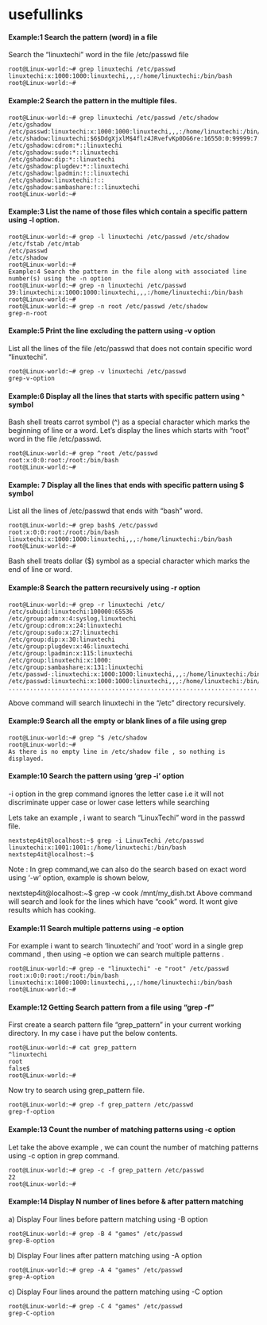 # usefullinks


#### Example:1 Search the pattern (word) in a file
Search the “linuxtechi” word in the file /etc/passwd file
```
root@Linux-world:~# grep linuxtechi /etc/passwd
linuxtechi:x:1000:1000:linuxtechi,,,:/home/linuxtechi:/bin/bash
root@Linux-world:~#
```

#### Example:2 Search the pattern in the multiple files.
```
root@Linux-world:~# grep linuxtechi /etc/passwd /etc/shadow /etc/gshadow
/etc/passwd:linuxtechi:x:1000:1000:linuxtechi,,,:/home/linuxtechi:/bin/bash
/etc/shadow:linuxtechi:$6$DdgXjxlM$4flz4JRvefvKp0DG6re:16550:0:99999:7:::/etc/gshadow:adm:*::syslog,linuxtechi
/etc/gshadow:cdrom:*::linuxtechi
/etc/gshadow:sudo:*::linuxtechi
/etc/gshadow:dip:*::linuxtechi
/etc/gshadow:plugdev:*::linuxtechi
/etc/gshadow:lpadmin:!::linuxtechi
/etc/gshadow:linuxtechi:!::
/etc/gshadow:sambashare:!::linuxtechi
root@Linux-world:~#
```

#### Example:3 List the name of those files which contain a specific pattern using -l option.
```
root@Linux-world:~# grep -l linuxtechi /etc/passwd /etc/shadow /etc/fstab /etc/mtab
/etc/passwd
/etc/shadow
root@Linux-world:~#
Example:4 Search the pattern in the file along with associated line number(s) using the -n option
root@Linux-world:~# grep -n linuxtechi /etc/passwd
39:linuxtechi:x:1000:1000:linuxtechi,,,:/home/linuxtechi:/bin/bash
root@Linux-world:~#
root@Linux-world:~# grep -n root /etc/passwd /etc/shadow
grep-n-root
```
#### Example:5 Print the line excluding the pattern using -v option
List all the lines of the file /etc/passwd that does not contain specific word “linuxtechi”.
```
root@Linux-world:~# grep -v linuxtechi /etc/passwd
grep-v-option
```
#### Example:6 Display all the lines that starts with specific pattern using ^ symbol
Bash shell treats carrot symbol (^) as a special character which marks the beginning of line or a word. Let’s display the lines which starts with “root” word in the file /etc/passwd.
```
root@Linux-world:~# grep ^root /etc/passwd
root:x:0:0:root:/root:/bin/bash
root@Linux-world:~#
```
#### Example: 7 Display all the lines that ends with specific pattern using $ symbol
List all the lines of /etc/passwd that ends with “bash” word.
```
root@Linux-world:~# grep bash$ /etc/passwd
root:x:0:0:root:/root:/bin/bash
linuxtechi:x:1000:1000:linuxtechi,,,:/home/linuxtechi:/bin/bash
root@Linux-world:~#
```
Bash shell treats dollar ($) symbol as a special character which marks the end of line or word.
#### Example:8 Search the pattern recursively using -r option
```
root@Linux-world:~# grep -r linuxtechi /etc/
/etc/subuid:linuxtechi:100000:65536
/etc/group:adm:x:4:syslog,linuxtechi
/etc/group:cdrom:x:24:linuxtechi
/etc/group:sudo:x:27:linuxtechi
/etc/group:dip:x:30:linuxtechi
/etc/group:plugdev:x:46:linuxtechi
/etc/group:lpadmin:x:115:linuxtechi
/etc/group:linuxtechi:x:1000:
/etc/group:sambashare:x:131:linuxtechi
/etc/passwd-:linuxtechi:x:1000:1000:linuxtechi,,,:/home/linuxtechi:/bin/bash
/etc/passwd:linuxtechi:x:1000:1000:linuxtechi,,,:/home/linuxtechi:/bin/bash
............................................................................
```
Above command will search linuxtechi in the “/etc” directory recursively.

#### Example:9 Search all the empty or blank lines of a file using grep
```
root@Linux-world:~# grep ^$ /etc/shadow
root@Linux-world:~#
As there is no empty line in /etc/shadow file , so nothing is displayed.
```
#### Example:10 Search the pattern using ‘grep -i’ option
-i option in the grep command ignores the letter case i.e it will not discriminate upper case or lower case letters while searching

Lets take an example , i want to search “LinuxTechi” word in the passwd file.
```
nextstep4it@localhost:~$ grep -i LinuxTechi /etc/passwd
linuxtechi:x:1001:1001::/home/linuxtechi:/bin/bash
nextstep4it@localhost:~$
```
Note : In grep command,we can also do the search based on exact word using ‘-w’ option, example is shown below,

nextstep4it@localhost:~$ grep -w cook /mnt/my_dish.txt
Above command will search and look for the lines which have “cook” word. It wont give results which has cooking.

#### Example:11 Search multiple patterns using -e option
For example i want to search ‘linuxtechi’ and ‘root’ word in a single grep command , then using -e option we can search multiple patterns .
```
root@Linux-world:~# grep -e "linuxtechi" -e "root" /etc/passwd
root:x:0:0:root:/root:/bin/bash
linuxtechi:x:1000:1000:linuxtechi,,,:/home/linuxtechi:/bin/bash
root@Linux-world:~#
```
#### Example:12 Getting Search pattern from a file using “grep -f”
First create a search pattern file “grep_pattern” in your current working directory. In my case i have put the below contents.
```
root@Linux-world:~# cat grep_pattern
^linuxtechi
root
false$
root@Linux-world:~#
```
Now try to search using grep_pattern file.
```
root@Linux-world:~# grep -f grep_pattern /etc/passwd
grep-f-option
```
#### Example:13 Count the number of matching patterns using -c option
Let take the above example , we can count the number of matching patterns using -c option in grep command.
```
root@Linux-world:~# grep -c -f grep_pattern /etc/passwd
22
root@Linux-world:~#
```
#### Example:14 Display N number of lines before & after pattern matching
a) Display Four lines before pattern matching using -B option
```
root@Linux-world:~# grep -B 4 "games" /etc/passwd
grep-B-option
```

b) Display Four lines after pattern matching using -A option
```
root@Linux-world:~# grep -A 4 "games" /etc/passwd
grep-A-option
```
c) Display Four lines around the pattern matching using -C option

```
root@Linux-world:~# grep -C 4 "games" /etc/passwd
grep-C-option
```


